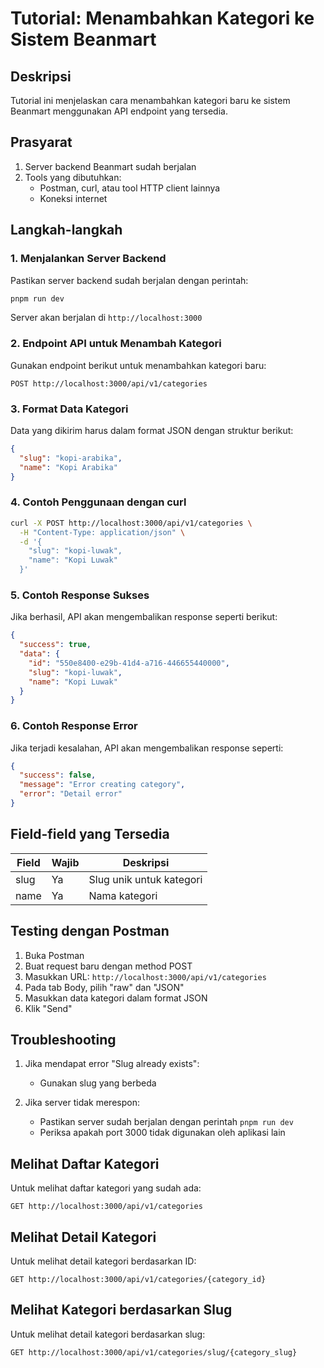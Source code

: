 # Tutorial: Menambahkan Kategori ke Sistem Beanmart

## Deskripsi
Tutorial ini menjelaskan cara menambahkan kategori baru ke sistem Beanmart menggunakan API endpoint yang tersedia.

## Prasyarat
1. Server backend Beanmart sudah berjalan
2. Tools yang dibutuhkan:
   - Postman, curl, atau tool HTTP client lainnya
   - Koneksi internet

## Langkah-langkah

### 1. Menjalankan Server Backend
Pastikan server backend sudah berjalan dengan perintah:
```bash
pnpm run dev
```

Server akan berjalan di `http://localhost:3000`

### 2. Endpoint API untuk Menambah Kategori
Gunakan endpoint berikut untuk menambahkan kategori baru:
```
POST http://localhost:3000/api/v1/categories
```

### 3. Format Data Kategori
Data yang dikirim harus dalam format JSON dengan struktur berikut:
```json
{
  "slug": "kopi-arabika",
  "name": "Kopi Arabika"
}
```

### 4. Contoh Penggunaan dengan curl
```bash
curl -X POST http://localhost:3000/api/v1/categories \
  -H "Content-Type: application/json" \
  -d '{
    "slug": "kopi-luwak",
    "name": "Kopi Luwak"
  }'
```

### 5. Contoh Response Sukses
Jika berhasil, API akan mengembalikan response seperti berikut:
```json
{
  "success": true,
  "data": {
    "id": "550e8400-e29b-41d4-a716-446655440000",
    "slug": "kopi-luwak",
    "name": "Kopi Luwak"
  }
}
```

### 6. Contoh Response Error
Jika terjadi kesalahan, API akan mengembalikan response seperti:
```json
{
  "success": false,
  "message": "Error creating category",
  "error": "Detail error"
}
```

## Field-field yang Tersedia
| Field | Wajib | Deskripsi |
|-------|-------|-----------|
| slug | Ya | Slug unik untuk kategori |
| name | Ya | Nama kategori |

## Testing dengan Postman
1. Buka Postman
2. Buat request baru dengan method POST
3. Masukkan URL: `http://localhost:3000/api/v1/categories`
4. Pada tab Body, pilih "raw" dan "JSON"
5. Masukkan data kategori dalam format JSON
6. Klik "Send"

## Troubleshooting
1. Jika mendapat error "Slug already exists":
   - Gunakan slug yang berbeda
   
2. Jika server tidak merespon:
   - Pastikan server sudah berjalan dengan perintah `pnpm run dev`
   - Periksa apakah port 3000 tidak digunakan oleh aplikasi lain

## Melihat Daftar Kategori
Untuk melihat daftar kategori yang sudah ada:
```
GET http://localhost:3000/api/v1/categories
```

## Melihat Detail Kategori
Untuk melihat detail kategori berdasarkan ID:
```
GET http://localhost:3000/api/v1/categories/{category_id}
```

## Melihat Kategori berdasarkan Slug
Untuk melihat detail kategori berdasarkan slug:
```
GET http://localhost:3000/api/v1/categories/slug/{category_slug}
```
